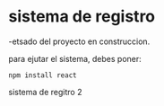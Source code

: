 <h1>sistema de registro </h1>

-etsado del proyecto en construccion.

para ejutar el sistema, debes poner:

```npm install react```

sistema de regitro 2
